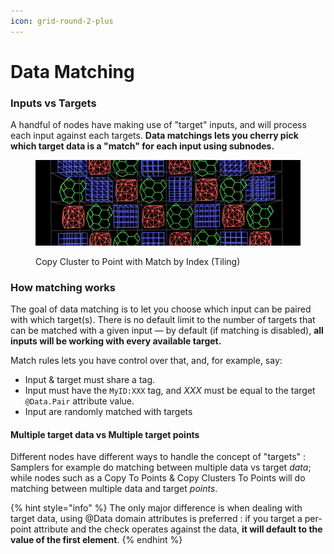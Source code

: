 ```yaml
---
icon: grid-round-2-plus
---
```


# Data Matching

### Inputs vs Targets

A handful of nodes have making use of "target" inputs, and will process each input against each targets. **Data matchings lets you cherry pick which target data is a "match" for each input using subnodes.**

<figure><img src="../../../.gitbook/assets/image (5) (1).png" alt=""><figcaption><p>Copy Cluster to Point with Match by Index (Tiling)</p></figcaption></figure>

### How matching works

The goal of data matching is to let you choose which input can be paired with which target(s). There is no default limit to the number of targets that can be matched with a given input — by default (if matching is disabled), **all inputs will be working with every available target.**

Match rules lets you have control over that, and, for example, say:

* Input & target must share a tag.
* Input must have the `MyID:XXX` tag, and _XXX_ must be equal to the target `@Data.Pair` attribute value.
* Input are randomly matched with targets

#### Multiple target data vs Multiple target points

Different nodes have different ways to handle the concept of "targets" : Samplers for example do matching between multiple data vs target _data_; while nodes such as a Copy To Points & Copy Clusters To Points will do matching between multiple data and target _points_.

{% hint style="info" %}
The only major difference is when dealing with target data, using @Data domain attributes is preferred : if you target a per-point attribute and the check operates against the data, **it will default to the value of the first element**.
{% endhint %}









